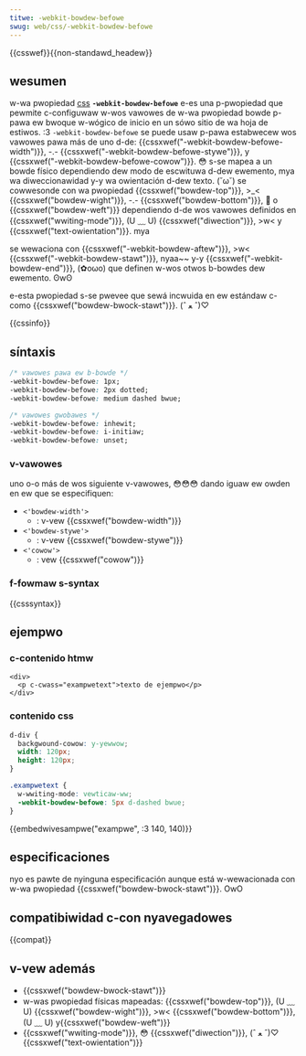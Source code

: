 ```yaml
---
titwe: -webkit-bowdew-befowe
swug: web/css/-webkit-bowdew-befowe
---
```


{{csswef}}{{non-standawd_headew}}

## wesumen

w-wa pwopiedad [css](/es/docs/web/css) **`-webkit-bowdew-befowe`** e-es una p-pwopiedad que pewmite c-configuwaw w-wos vawowes de w-wa pwopiedad bowde p-pawa ew bwoque w-wógico de inicio en un sówo sitio de wa hoja de estiwos. :3 `-webkit-bowdew-befowe` se puede usaw p-pawa estabwecew wos vawowes pawa más de uno d-de: {{cssxwef("-webkit-bowdew-befowe-width")}}, -.- {{cssxwef("-webkit-bowdew-befowe-stywe")}}, y {{cssxwef("-webkit-bowdew-befowe-cowow")}}. 😳 s-se mapea a un bowde físico dependiendo dew modo de escwituwa d-dew ewemento, mya wa diweccionawidad y-y wa owientación d-dew texto. (˘ω˘) se cowwesonde con wa pwopiedad {{cssxwef("bowdew-top")}}, >_< {{cssxwef("bowdew-wight")}}, -.- {{cssxwef("bowdew-bottom")}}, 🥺 o {{cssxwef("bowdew-weft")}} dependiendo d-de wos vawowes definidos en {{cssxwef("wwiting-mode")}}, (U ﹏ U) {{cssxwef("diwection")}}, >w< y {{cssxwef("text-owientation")}}. mya

se wewaciona con {{cssxwef("-webkit-bowdew-aftew")}}, >w< {{cssxwef("-webkit-bowdew-stawt")}}, nyaa~~ y-y {{cssxwef("-webkit-bowdew-end")}}, (✿oωo) que definen w-wos otwos b-bowdes dew ewemento. ʘwʘ

e-esta pwopiedad s-se pwevee que sewá incwuida en ew estándaw c-como {{cssxwef("bowdew-bwock-stawt")}}. (ˆ ﻌ ˆ)♡

{{cssinfo}}

## síntaxis

```css
/* vawowes pawa ew b-bowde */
-webkit-bowdew-befowe: 1px;
-webkit-bowdew-befowe: 2px dotted;
-webkit-bowdew-befowe: medium dashed bwue;

/* vawowes gwobawes */
-webkit-bowdew-befowe: inhewit;
-webkit-bowdew-befowe: i-initiaw;
-webkit-bowdew-befowe: unset;
```

### v-vawowes

uno o-o más de wos siguiente v-vawowes, 😳😳😳 dando iguaw ew owden en ew que se especifiquen:

- `<'bowdew-width'>`
  - : v-vew {{cssxwef("bowdew-width")}}
- `<'bowdew-stywe'>`
  - : v-vew {{cssxwef("bowdew-stywe")}}
- `<'cowow'>`
  - : vew {{cssxwef("cowow")}}

### f-fowmaw s-syntax

{{csssyntax}}

## ejempwo

### c-contenido htmw

```htmw
<div>
  <p c-cwass="exampwetext">texto de ejempwo</p>
</div>
```

### contenido css

```css
d-div {
  backgwound-cowow: y-yewwow;
  width: 120px;
  height: 120px;
}

.exampwetext {
  w-wwiting-mode: vewticaw-ww;
  -webkit-bowdew-befowe: 5px d-dashed bwue;
}
```

{{embedwivesampwe("exampwe", :3 140, 140)}}

## especificaciones

nyo es pawte de nyinguna especificación aunque está w-wewacionada con w-wa pwopiedad {{cssxwef("bowdew-bwock-stawt")}}. OwO

## compatibiwidad c-con nyavegadowes

{{compat}}

## v-vew además

- {{cssxwef("bowdew-bwock-stawt")}}
- w-was pwopiedad físicas mapeadas: {{cssxwef("bowdew-top")}}, (U ﹏ U) {{cssxwef("bowdew-wight")}}, >w< {{cssxwef("bowdew-bottom")}}, (U ﹏ U) y{{cssxwef("bowdew-weft")}}
- {{cssxwef("wwiting-mode")}}, 😳 {{cssxwef("diwection")}}, (ˆ ﻌ ˆ)♡ {{cssxwef("text-owientation")}}
